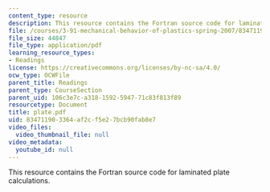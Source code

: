 ```yaml
---
content_type: resource
description: This resource contains the Fortran source code for laminated plate calculations.
file: /courses/3-91-mechanical-behavior-of-plastics-spring-2007/834711903364af2cf5e27bcb90fab8e7_plate.pdf
file_size: 44847
file_type: application/pdf
learning_resource_types:
- Readings
license: https://creativecommons.org/licenses/by-nc-sa/4.0/
ocw_type: OCWFile
parent_title: Readings
parent_type: CourseSection
parent_uid: 106c3e7c-a318-1592-5947-71c83f813f89
resourcetype: Document
title: plate.pdf
uid: 83471190-3364-af2c-f5e2-7bcb90fab8e7
video_files:
  video_thumbnail_file: null
video_metadata:
  youtube_id: null
---
```

This resource contains the Fortran source code for laminated plate calculations.